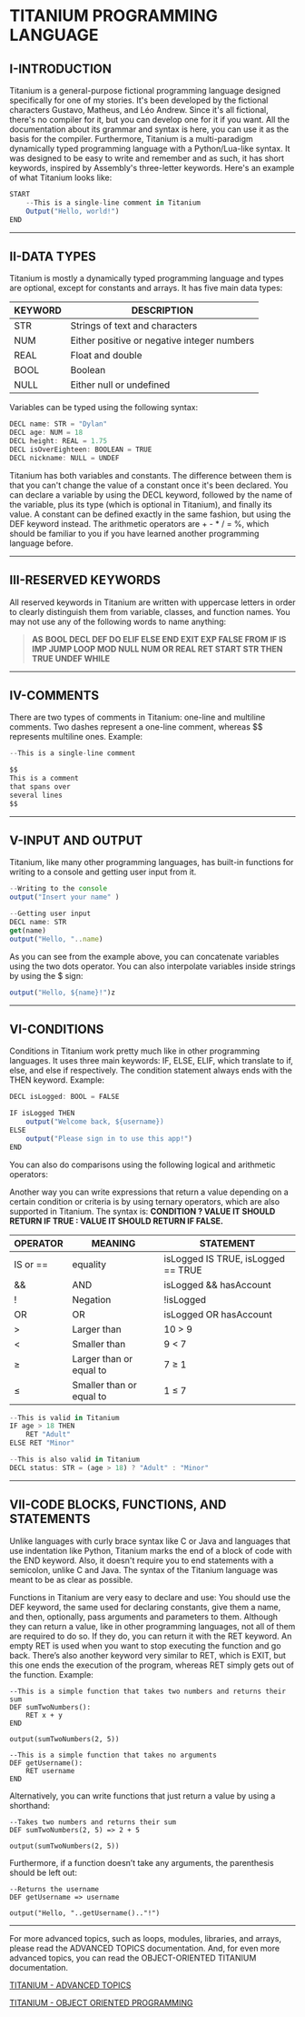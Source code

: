 # TITANIUM PROGRAMMING LANGUAGE

## I-INTRODUCTION

Titanium is a general-purpose fictional programming language designed specifically for one of my stories. It's been developed by the fictional characters Gustavo, Matheus, and Léo Andrew. Since it's all fictional, there's no compiler for it, but you can develop one for it if you want. All the documentation about its grammar and syntax is here, you can use it as the basis for the compiler. Furthermore, Titanium is a multi-paradigm dynamically typed programming language with a Python/Lua-like syntax. It was designed to be easy to write and remember and as such, it has short keywords, inspired by Assembly's three-letter keywords. Here's an example of what Titanium looks like:

```jsx
START
    --This is a single-line comment in Titanium
    Output("Hello, world!")
END
```

---

## II-DATA TYPES

Titanium is mostly a dynamically typed programming language and types are optional, except for constants and arrays. It has five main data types:

| KEYWORD | DESCRIPTION |
| --- | --- |
| STR | Strings of text and characters  |
| NUM | Either positive or negative integer numbers |
| REAL | Float and double |
| BOOL | Boolean |
| NULL | Either null or undefined  |

Variables can be typed using the following syntax:

```jsx
DECL name: STR = "Dylan"
DECL age: NUM = 18
DECL height: REAL = 1.75
DECL isOverEighteen: BOOLEAN = TRUE
DECL nickname: NULL = UNDEF
```

Titanium has both variables and constants. The difference between them is that you can't change the value of a constant once it's been declared. You can declare a variable by using the DECL keyword, followed by the name of the variable, plus its type (which is optional in Titanium), and finally its value. A constant can be defined exactly in the same fashion, but using the DEF keyword instead. The arithmetic operators are + - * / = %, which should be familiar to you if you have learned another programming language before.

---

## III-RESERVED KEYWORDS

All reserved keywords in Titanium are written with uppercase letters in order to clearly distinguish them from variable, classes, and function names. You may not use any of the following words to name anything:

> **AS** **BOOL DECL DEF DO ELIF ELSE END EXIT EXP FALSE  FROM IF IS IMP JUMP LOOP MOD NULL NUM OR REAL RET START STR THEN TRUE UNDEF WHILE**
> 

---

## IV-COMMENTS

There are two types of comments in Titanium: one-line and multiline comments. Two dashes represent a one-line comment, whereas $$ represents multiline ones. Example:

```jsx
--This is a single-line comment

$$
This is a comment
that spans over
several lines
$$
```

---

## V-INPUT AND OUTPUT

Titanium, like many other programming languages, has built-in functions for writing to a console and getting user input from it.

```jsx
--Writing to the console
output("Insert your name" )

--Getting user input
DECL name: STR
get(name)
output("Hello, "..name)
```

As you can see from the example above, you can concatenate variables using the two dots operator. You can also interpolate variables inside strings by using the $ sign:

```jsx
output("Hello, ${name}!")z
```

---

## VI-CONDITIONS

Conditions in Titanium work pretty much like in other programming languages. It uses three main keywords: IF, ELSE, ELIF, which translate to if, else, and else if respectively. The condition statement always ends with the THEN keyword. Example:

```jsx
DECL isLogged: BOOL = FALSE

IF isLogged THEN
    output("Welcome back, ${username})
ELSE
    output("Please sign in to use this app!")
END
```

You can also do comparisons using the following logical and arithmetic operators:

Another way you can write expressions that return a value depending on a certain condition or criteria is by using ternary operators, which are also supported in Titanium. The syntax is: **CONDITION ? VALUE IT SHOULD RETURN IF TRUE : VALUE IT SHOULD RETURN IF FALSE.**

| OPERATOR  | MEANING | STATEMENT |
| --- | --- | --- |
| IS or == | equality  | isLogged IS TRUE, isLogged == TRUE |
| && | AND | isLogged && hasAccount |
| ! | Negation | !isLogged |
| OR | OR | isLogged OR hasAccount  |
| > | Larger than | 10 > 9 |
| < | Smaller than | 9 < 7 |
| ≥ | Larger than or equal to | 7 ≥ 1 |
| ≤ | Smaller than or equal to | 1 ≤ 7 |

```jsx
--This is valid in Titanium
IF age > 18 THEN
    RET "Adult"
ELSE RET "Minor"

--This is also valid in Titanium
DECL status: STR = (age > 18) ? "Adult" : "Minor"
```

---

## VII-CODE BLOCKS, FUNCTIONS, AND STATEMENTS

Unlike languages with curly brace syntax like C or Java and languages that use indentation like Python, Titanium marks the end of a block of code with the END keyword. Also, it doesn't require you to end statements with a semicolon, unlike C and Java. The syntax of the Titanium language was meant to be as clear as possible.

Functions in Titanium are very easy to declare and use: You should use the DEF keyword, the same used for declaring constants, give them a name, and then, optionally, pass arguments and parameters to them. Although they can return a value, like in other programming languages, not all of them are required to do so. If they do, you can return it with the RET keyword. An empty RET is used when you want to stop executing the function and go back. There’s also another keyword very similar to RET, which is EXIT, but this one ends the execution of the program, whereas RET simply gets out of the function. Example:

```tsx
--This is a simple function that takes two numbers and returns their sum
DEF sumTwoNumbers():
	RET x + y
END

output(sumTwoNumbers(2, 5))

--This is a simple function that takes no arguments
DEF getUsername():
	RET username
END
```

Alternatively, you can write functions that just return a value by using a shorthand:

```tsx
--Takes two numbers and returns their sum
DEF sumTwoNumbers(2, 5) => 2 + 5

output(sumTwoNumbers(2, 5))
```

Furthermore, if a function doesn’t take any arguments, the parenthesis should be left out:

```tsx
--Returns the username
DEF getUsername => username

output("Hello, "..getUsername().."!")
```

---

For more advanced topics, such as loops, modules, libraries, and arrays, please read the ADVANCED TOPICS documentation. And, for even more advanced topics, you can read the OBJECT-ORIENTED TITANIUM documentation.

[TITANIUM - ADVANCED TOPICS](doc/advanced.md)

[TITANIUM - OBJECT ORIENTED PROGRAMMING](doc/OOP.md)